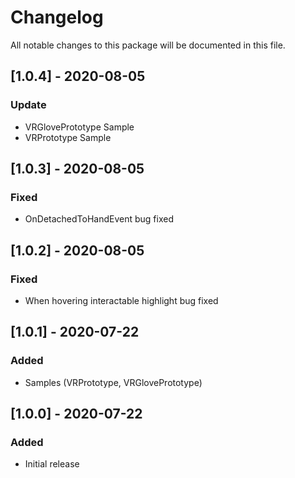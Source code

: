 # Changelog
All notable changes to this package will be documented in this file.

## [1.0.4] - 2020-08-05
### Update
- VRGlovePrototype Sample
- VRPrototype Sample

## [1.0.3] - 2020-08-05
### Fixed
- OnDetachedToHandEvent bug fixed

## [1.0.2] - 2020-08-05
### Fixed
- When hovering interactable highlight bug fixed

## [1.0.1] - 2020-07-22
### Added
- Samples (VRPrototype, VRGlovePrototype)

## [1.0.0] - 2020-07-22
### Added
- Initial release